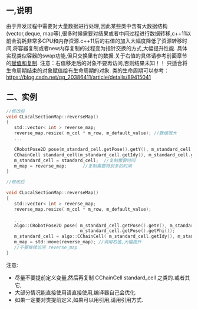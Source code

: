 ## 一,说明
由于开发过程中需要对大量数据进行处理,因此某些类中含有大数据结构(vector,deque, map等),很多时候需要对结果或者中间过程进行数据转移,c++11以前会消耗非常多CPU和内存资源.c++11后的右值的加入大幅度降低了资源转移时间,将容器复制或者new内存复制的过程变为指针交换的方式,大幅提升性能.
具体实现类似容器的swap功能,但只交换里有的数据.关于右值的具体请参考前面章节的[赋值和复制](./2.赋值和复制.md).
注意：右值移走后的对象不要再访问,否则结果未知！！
只适合将生命周期结束的对象赋值给有生命周期的对象.
类的生命周期可以参考： https://blog.csdn.net/qq_20386411/article/details/89415041

 ## 二、实例
 ```c 
//修改前
void CLocalSectionMap::reverseMap()
{
    std::vector< int > reverse_map;
    reverse_map.resize( m_col * m_row, m_default_value); //数组很大
    ...

    CRobotPose2D pose(m_standard_cell.getPose().getY(), m_standard_cell.getPose().getX(), m_standard_cell.getPose().getPhi());
    CChainCell standard_cell(m_standard_cell.getIdy(), m_standard_cell.getIdx(), pose);
    m_standard_cell = standard_cell;  //复制需要时间
    m_map = reverse_map;      //复制需要特别多的时间
}

//修改后

void CLocalSectionMap::reverseMap()
{
    std::vector< int > reverse_map;
    reverse_map.resize( m_col * m_row, m_default_value);

    ...
    algo::CRobotPose2D pose( m_standard_cell.getPose().getY(), m_standard_cell.getPose().getX(),
                             m_standard_cell.getPose().getPhi());
    m_standard_cell = algo::CChainCell( m_standard_cell.getIdy(), m_standard_cell.getIdx(), pose); //直接相等,默认调用右值方法
    m_map = std::move(reverse_map); //调用右值,大幅提升
    //不要继续访问 reverse_map
}
```

注意:
- 尽量不要提前定义变量,然后再复制 CChainCell standard_cell 之类的.或者其它,
- 大部分情况能直接使用请直接使用,编译器自己会优化.
- 如果一定要对类提前定义,如果可以用引用,请用引用方式.